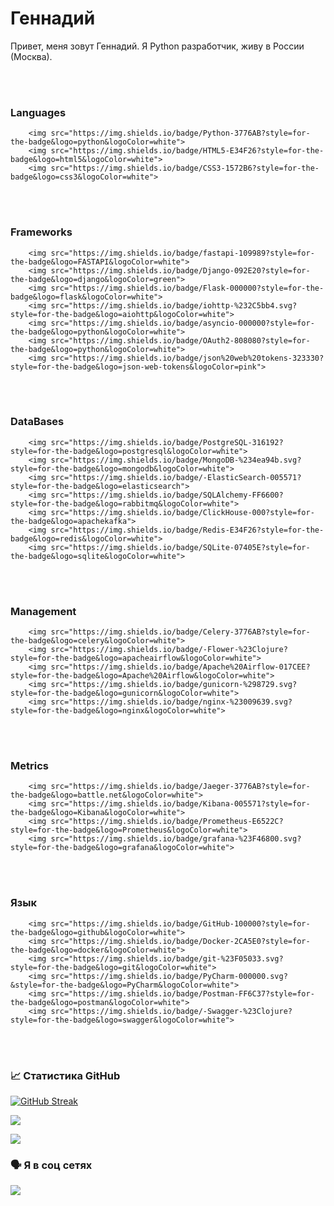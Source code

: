 # Геннадий

Привет, меня зовут Геннадий. Я Python разработчик, живу в России (Москва).


<br><br>
### Languages<br>
		<img src="https://img.shields.io/badge/Python-3776AB?style=for-the-badge&logo=python&logoColor=white">
		<img src="https://img.shields.io/badge/HTML5-E34F26?style=for-the-badge&logo=html5&logoColor=white">
		<img src="https://img.shields.io/badge/CSS3-1572B6?style=for-the-badge&logo=css3&logoColor=white">

<br><br>
###  Frameworks<br>
		<img src="https://img.shields.io/badge/fastapi-109989?style=for-the-badge&logo=FASTAPI&logoColor=white">
		<img src="https://img.shields.io/badge/Django-092E20?style=for-the-badge&logo=django&logoColor=green">
		<img src="https://img.shields.io/badge/Flask-000000?style=for-the-badge&logo=flask&logoColor=white">
		<img src="https://img.shields.io/badge/iohttp-%232C5bb4.svg?style=for-the-badge&logo=aiohttp&logoColor=white">
		<img src="https://img.shields.io/badge/asyncio-000000?style=for-the-badge&logo=python&logoColor=white">
		<img src="https://img.shields.io/badge/OAuth2-808080?style=for-the-badge&logo=python&logoColor=white">
		<img src="https://img.shields.io/badge/json%20web%20tokens-323330?style=for-the-badge&logo=json-web-tokens&logoColor=pink">

<br><br>
###  DataBases<br>
		<img src="https://img.shields.io/badge/PostgreSQL-316192?style=for-the-badge&logo=postgresql&logoColor=white">
		<img src="https://img.shields.io/badge/MongoDB-%234ea94b.svg?style=for-the-badge&logo=mongodb&logoColor=white">
		<img src="https://img.shields.io/badge/-ElasticSearch-005571?style=for-the-badge&logo=elasticsearch">
		<img src="https://img.shields.io/badge/SQLAlchemy-FF6600?style=for-the-badge&logo=rabbitmq&logoColor=white">
		<img src="https://img.shields.io/badge/ClickHouse-000?style=for-the-badge&logo=apachekafka">
		<img src="https://img.shields.io/badge/Redis-E34F26?style=for-the-badge&logo=redis&logoColor=white">
		<img src="https://img.shields.io/badge/SQLite-07405E?style=for-the-badge&logo=sqlite&logoColor=white">

<br><br>
###  Management<br>
		<img src="https://img.shields.io/badge/Celery-3776AB?style=for-the-badge&logo=celery&logoColor=white">
		<img src="https://img.shields.io/badge/-Flower-%23Clojure?style=for-the-badge&logo=apacheairflow&logoColor=white">
		<img src="https://img.shields.io/badge/Apache%20Airflow-017CEE?style=for-the-badge&logo=Apache%20Airflow&logoColor=white">
		<img src="https://img.shields.io/badge/gunicorn-%298729.svg?style=for-the-badge&logo=gunicorn&logoColor=white">
		<img src="https://img.shields.io/badge/nginx-%23009639.svg?style=for-the-badge&logo=nginx&logoColor=white">

<br><br>
###  Metrics<br>
		<img src="https://img.shields.io/badge/Jaeger-3776AB?style=for-the-badge&logo=battle.net&logoColor=white">
		<img src="https://img.shields.io/badge/Kibana-005571?style=for-the-badge&logo=Kibana&logoColor=white">
		<img src="https://img.shields.io/badge/Prometheus-E6522C?style=for-the-badge&logo=Prometheus&logoColor=white">
		<img src="https://img.shields.io/badge/grafana-%23F46800.svg?style=for-the-badge&logo=grafana&logoColor=white">

<br><br>
###  Язык<br>
		<img src="https://img.shields.io/badge/GitHub-100000?style=for-the-badge&logo=github&logoColor=white">
		<img src="https://img.shields.io/badge/Docker-2CA5E0?style=for-the-badge&logo=docker&logoColor=white">
		<img src="https://img.shields.io/badge/git-%23F05033.svg?style=for-the-badge&logo=git&logoColor=white">
		<img src="https://img.shields.io/badge/PyCharm-000000.svg?&style=for-the-badge&logo=PyCharm&logoColor=white">
		<img src="https://img.shields.io/badge/Postman-FF6C37?style=for-the-badge&logo=postman&logoColor=white">
		<img src="https://img.shields.io/badge/-Swagger-%23Clojure?style=for-the-badge&logo=swagger&logoColor=white">

<br><br>

### 📈 Статистика GitHub

[![GitHub Streak](https://github-readme-streak-stats.herokuapp.com/?user=GennadyBr&theme=dark)](https://git.io/streak-stats)

![](https://github-profile-summary-cards.vercel.app/api/cards/productive-time?username=GennadyBr&theme=solarized_dark)

![](https://komarev.com/ghpvc/?username=GennadyBr&color=dc143c)
<br>

### 🗣 Я в соц сетях

<a href='https://t.me/@gennadybr'>![](https://img.shields.io/badge/Telegram-2CA5E0?style=for-the-badge&logo=telegram&logoColor=white)</a>
